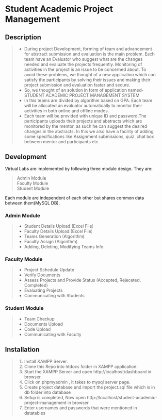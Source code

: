 # Student Academic Project Management
## Description
> * During project Development, forming of team and advancement for abstract submission and evaluation is the main problem. Each team have an Evaluator who suggest what are the changes needed and evaluate the projects frequently. Monitoring of activities in the project is an issue to be concerned about. To avoid these problems, we thought of a new application which can satisfy the participants by solving their issues and making their project submission and evaluation faster and secure.<br/>
> * So, we thought of an solution in form of application named- STUDENT ACADEMIC PROJECT  MANAGEMENT SYSTEM<br/>
> * In this teams are divided by algorithm based on GPA. Each team will be allocated an evaluator automatically to monitor their activities  in both online and offline modes. 
> * Each team will be provided with unique ID and password.The participants uploads their projects and abstracts which are monitored by the mentor, as such he can suggest the desired changes in the abstracts. In this we also have a facility of adding some specifications like Assignment submissions, quiz ,chat box between mentor and participants etc
## Development
Virtual Labs are implemented by following three module design. They are:
> Admin Module<br/>
> Faculty Module<br/>
> Student Module<br/>

Each module are independent of each other but shares common data between them(MySQL DB).
### Admin Module
> * Student Details Upload (Excel File)
> * Faculty Details Upload (Excel File)
> * Teams Generation (Algorithm)
> * Faculty Assign (Algorithm)
> * Adding, Deleting, Modifying Teams Info 

### Faculty Module
> * Project Schedule Update
> * Verify Documents
> * Assess Projects and Provide Status (Accepted, Rejeceted, Completed)
> * Evaluating Projects
> * Communicating with Students

  
### Student Module
> * Team Checkup
> * Documents Upload
> * Code Upload
> * Communicating with Faculty	

## Installation
> 1. Install XAMPP Server. 
> 2. Clone this Repo into htdocs folder in XAMPP application.
> 3. Start the XAMPP Server and open http://localhost/dashboard in browser.
> 4. Click on phpmyadmin , it takes to mysql server page.
> 5. Create project database and import the project.sql file which is in db folder into database
> 6. Setup is completed, Now open http://localhost/student-academic-project-management in browser
> 7. Enter usernames and passwords that were mentioned in datatables



